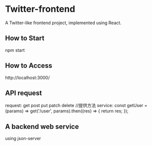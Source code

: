 # Twitter-frontend
A Twitter-like frontend project, implemented using React.

## How to Start
npm start

## How to Access
http://localhost:3000/

## API request
request: get post put patch delete //提供方法
service: const getUser = (params) => get('/user', params).then((res) => {
  return res;
});

## A backend web service 
using json-server